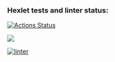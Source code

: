 ### Hexlet tests and linter status:
[![Actions Status](https://github.com/jennysgod/frontend-project-lvl1/workflows/hexlet-check/badge.svg)](https://github.com/jennysgod/frontend-project-lvl1/actions)

<a href="https://codeclimate.com/github/jennysgod/frontend-project-lvl1/maintainability"><img src="https://api.codeclimate.com/v1/badges/fa93e729ffeb2eb79260/maintainability" /></a>

[![linter](https://github.com/jennysgod/frontend-project-lvl1/actions/workflows/linter.yml/badge.svg)](https://github.com/jennysgod/frontend-project-lvl1/actions/workflows/linter.yml)